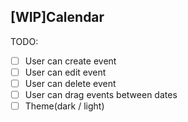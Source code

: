 ## [WIP]Calendar

TODO:

- [ ] User can create event
- [ ] User can edit event
- [ ] User can delete event
- [ ] User can drag events between dates
- [ ] Theme(dark / light)
